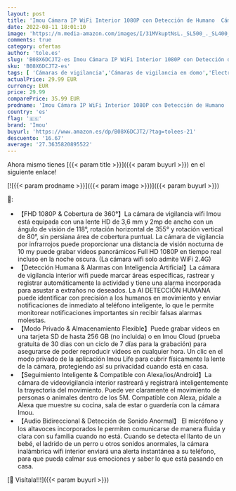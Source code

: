 ```yaml
---
layout: post
title: 'Imou Cámara IP WiFi Interior 1080P con Detección de Humano  Cámara de Vigilancia WiFi Interior 360° con Sirena  Audio Bidireccional  Modo de Privacidad  Detección de Sonidos Extraños  Work with Alexa'
date: 2022-08-11 18:01:10
image: 'https://m.media-amazon.com/images/I/31MVkuptNsL._SL500_._SL400_.jpg'
comments: true
category: ofertas
author: 'tole.es'
slug: 'B08X6DCJT2-es Imou Cámara IP WiFi Interior 1080P con Detección de Humano...'
sku: 'B08X6DCJT2-es'
tags: [ 'Cámaras de vigilancia','Cámaras de vigilancia en domo','Electrónica','Fotografía y videocámaras','alexa','imou','🇪🇸', ]
actualPrice: 29.99 EUR
currency: EUR
price: 29.99
comparePrice: 35.99 EUR
prodname: 'Imou Cámara IP WiFi Interior 1080P con Detección de Humano  Cámara de Vigilancia WiFi Interior 360° con Sirena  Audio Bidireccional  Modo de Privacidad  Detección de Sonidos Extraños  Work with Alexa'
country: 'es'
flag: '🇪🇸'
brand: 'Imou'
buyurl: 'https://www.amazon.es/dp/B08X6DCJT2/?tag=tolees-21'
descuento: '16.67'
average: '27.3635820895522'
---
```


Ahora mismo tienes [{{< param title >}}]({{< param buyurl >}}) en el siguiente enlace!

[![{{< param prodname >}}]({{< param image >}})]({{< param buyurl >}})

🔎:

- 【FHD 1080P & Cobertura de 360​​°】La cámara de vigilancia wifi Imou está equipada con una lente HD de 3,6 mm y 2mp de ancho con un ángulo de visión de 118°, rotación horizontal de 355° y rotación vertical de 80°, sin persiana área de cobertura puntual. La cámara de vigilancia por infrarrojos puede proporcionar una distancia de visión nocturna de 10 my puede grabar videos panorámicos Full HD 1080P en tiempo real incluso en la noche oscura. (La cámara wifi solo admite WiFi 2.4G)
- 【Detección Humana & Alarmas con Inteligencia Artificial】La cámara de vigilancia interior wifi puede marcar áreas específicas, rastrear y registrar automáticamente la actividad y tiene una alarma incorporada para asustar a extraños no deseados. La AI DETECCIÓN HUMANA puede identificar con precisión a los humanos en movimiento y enviar notificaciones de inmediato al teléfono inteligente, lo que le permite monitorear notificaciones importantes sin recibir falsas alarmas molestas.
- 【Modo Privado & Almacenamiento Flexible】Puede grabar videos en una tarjeta SD de hasta 256 GB (no incluida) o en Imou Cloud (prueba gratuita de 30 días con un ciclo de 7 días para la grabación) para asegurarse de poder reproducir videos en cualquier hora. Un clic en el modo privado de la aplicación Imou Life para cubrir físicamente la lente de la cámara, protegiendo así su privacidad cuando está en casa.
- 【Seguimiento Inteligente & Compatible con Alexa/ios/Android】La cámara de videovigilancia interior rastreará y registrará inteligentemente la trayectoria del movimiento. Puede ver claramente el movimiento de personas o animales dentro de los 5M. Compatible con Alexa, pídale a Alexa que muestre su cocina, sala de estar o guardería con la cámara Imou.
- 【Audio Bidireccional & Detección de Sonido Anormal】 El micrófono y los altavoces incorporados le permiten comunicarse de manera fluida y clara con su familia cuando no está. Cuando se detecta el llanto de un bebé, el ladrido de un perro u otros sonidos anormales, la cámara inalámbrica wifi interior enviará una alerta instantánea a su teléfono, para que pueda calmar sus emociones y saber lo que está pasando en casa.

[🛒 Visítala!!!]({{< param buyurl >}})
